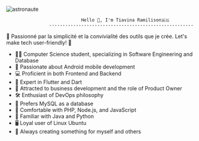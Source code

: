 
![astronaute](https://github.com/Tiavina22/Tiavina22/assets/80424305/37b1e0af-0ca0-4b0d-8975-2b9a7d285f8d)

                                Hello 👋, I'm Tiavina Ramilison🇲🇬
                    ------------------------------------------------------
🌟 Passionné par la simplicité et la convivialité des outils que je crée. Let's make tech user-friendly! 🚀

 * 👨‍💻 Computer Science student, specializing in Software Engineering and Database
 * 📱 Passionate about Android mobile development
 * 💻 Proficient in both Frontend and Backend
 * 🚀 Expert in Flutter and Dart
 * 💼 Attracted to business development and the role of Product Owner
 * 🛠️ Enthusiast of DevOps philosophy
 * 🐘 Prefers MySQL as a database
 * 🔧 Comfortable with PHP, Node.js, and JavaScript
 * 🐍 Familiar with Java and Python
 * 🖥️ Loyal user of Linux Ubuntu
 * 🌱 Always creating something for myself and others
